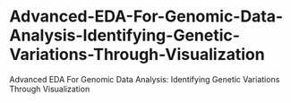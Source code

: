 # Advanced-EDA-For-Genomic-Data-Analysis-Identifying-Genetic-Variations-Through-Visualization
Advanced EDA For Genomic Data Analysis: Identifying Genetic Variations Through Visualization
